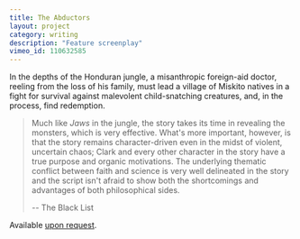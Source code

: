 ```yaml
---
title: The Abductors
layout: project
category: writing
description: "Feature screenplay"
vimeo_id: 110632585
---
```


In the depths of the Honduran jungle, a misanthropic foreign-aid doctor,
reeling from the loss of his family, must lead a village of Miskito natives in
a fight for survival against malevolent child-snatching creatures, and, in the
process, find redemption.

> Much like _Jaws_ in the jungle, the story takes its time in revealing the
> monsters, which is very effective. What's more important, however, is that
> the story remains character-driven even in the midst of violent, uncertain
> chaos; Clark and every other character in the story have a true purpose and
> organic motivations. The underlying thematic conflict between faith and
> science is very well delineated in the story and the script isn't afraid to
> show both the shortcomings and advantages of both philosophical sides.
>
> -- The Black List

Available [upon request](mailto:hello@paulwrankin.com).
